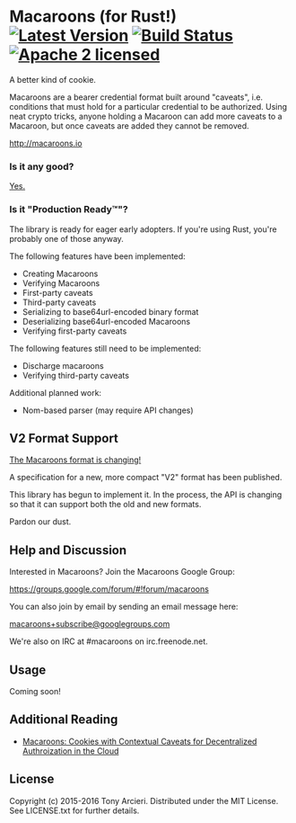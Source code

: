 # Macaroons (for Rust!) [![Latest Version][crate-image]][crate-link] [![Build Status][build-image]][build-link] [![Apache 2 licensed][license-image]][license-link]

[crate-image]: https://img.shields.io/crates/v/macaroons.svg
[crate-link]: https://crates.io/crates/macaroons
[build-image]: https://travis-ci.org/cryptosphere/rust-macaroons.svg?branch=master
[build-link]: https://travis-ci.org/cryptosphere/rust-macaroons
[license-image]: https://img.shields.io/badge/license-MIT-blue.svg
[license-link]: https://github.com/cryptosphere/rust-macaroons/blob/master/LICENSE

A better kind of cookie.

Macaroons are a bearer credential format built around "caveats", i.e. conditions
that must hold for a particular credential to be authorized. Using neat crypto
tricks, anyone holding a Macaroon can add more caveats to a Macaroon, but once
caveats are added they cannot be removed.

http://macaroons.io

### Is it any good?

[Yes.](http://news.ycombinator.com/item?id=3067434)

### Is it "Production Ready™"?

The library is ready for eager early adopters. If you're using Rust, you're
probably one of those anyway.

The following features have been implemented:

* Creating Macaroons
* Verifying Macaroons
* First-party caveats
* Third-party caveats
* Serializing to base64url-encoded binary format
* Deserializing base64url-encoded Macaroons
* Verifying first-party caveats

The following features still need to be implemented:

* Discharge macaroons
* Verifying third-party caveats

Additional planned work:

* Nom-based parser (may require API changes)

## V2 Format Support

[The Macaroons format is changing!](https://groups.google.com/forum/#!msg/macaroons/EIDUZQoelq8/KnbVukmGBQAJ)

A specification for a new, more compact "V2" format has been published.

This library has begun to implement it. In the process, the API is changing
so that it can support both the old and new formats.

Pardon our dust.

## Help and Discussion

Interested in Macaroons? Join the Macaroons Google Group:

https://groups.google.com/forum/#!forum/macaroons

You can also join by email by sending an email message here:

[macaroons+subscribe@googlegroups.com](mailto:macaroons+subscribe@googlegroups.com)

We're also on IRC at #macaroons on irc.freenode.net.

## Usage

Coming soon!

## Additional Reading

* [Macaroons: Cookies with Contextual Caveats for Decentralized Authroization in the Cloud](https://static.googleusercontent.com/media/research.google.com/en/us/pubs/archive/41892.pdf)

## License

Copyright (c) 2015-2016 Tony Arcieri. Distributed under the MIT License.
See LICENSE.txt for further details.
